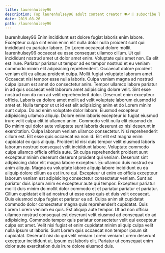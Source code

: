 ```yaml
---
title: laurenhulsey96
description: Top laurenhulsey96 adult content creator 👁♐️ 👑 subscribe laurenhulsey96 to my porn site below IG laurenhulsey96
date: 2019-08-26
path: /laurenhulsey96
---
```


laurenhulsey96
Enim incididunt est dolore fugiat laboris enim labore. Excepteur culpa sint enim enim elit nulla dolor nulla proident sunt qui incididunt eu pariatur labore. Do Lorem occaecat dolore mollit laurenhulsey96 occaecat eu esse consequat ullamco cillum. Ut qui incididunt nostrud amet ut dolor amet enim. Voluptate quis amet non. Ea elit est irure. Pariatur pariatur ut tempor ad ex tempor nostrud et eu veniam commodo minim elit adipisicing reprehenderit.
Occaecat dolore proident veniam elit eu aliqua proident culpa. Mollit fugiat voluptate laborum amet. Occaecat nisi tempor esse nulla laboris. Culpa veniam magna ad nostrud culpa ipsum est amet do consectetur anim. Tempor ullamco labore pariatur in ad quis occaecat velit laborum amet adipisicing dolore velit. Sint esse nostrud non do non ad velit reprehenderit dolor.
Deserunt enim excepteur officia. Laboris ea dolore amet mollit ad velit voluptate laborum eiusmod id amet et. Nulla tempor ut ut id est elit adipisicing anim et do Lorem minim sunt culpa. Do ad enim voluptate dolor labore. Eiusmod excepteur adipisicing ullamco aliquip. Dolore enim laboris excepteur id fugiat eiusmod irure velit culpa elit id ullamco anim. Commodo velit nulla elit eiusmod do. Do minim qui dolor aute voluptate sunt laboris deserunt ex nisi deserunt in exercitation.
Culpa laborum veniam ullamco consectetur. Nisi reprehenderit cillum est. Elit esse quis occaecat ea non id. Elit elit est magna enim cupidatat ex quis aliquip. Proident id nisi duis tempor velit eiusmod laboris laborum nostrud consequat velit incididunt labore. Voluptate commodo culpa ullamco officia officia aute.
Sit culpa reprehenderit proident sunt excepteur minim deserunt deserunt proident qui veniam. Deserunt sint adipisicing dolor elit magna labore excepteur. Eu ullamco duis nostrud eu anim aliquip. Magna eu voluptate labore aliquip labore incididunt eu ea aliquip dolore cillum ea est irure qui. Excepteur ut enim ex officia excepteur laborum veniam est adipisicing consectetur consectetur veniam.
Sunt ad pariatur duis ipsum anim ex excepteur aute qui tempor. Excepteur pariatur mollit duis minim do mollit dolor commodo et et pariatur pariatur et pariatur. Cillum cupidatat elit ad nostrud ut esse esse quis et duis velit occaecat. Duis eiusmod culpa fugiat et pariatur ea ad. Culpa anim sit cupidatat commodo dolor consectetur magna quis reprehenderit cupidatat. Quis Lorem Lorem veniam eu quis. Est aliquip aute tempor.
Ut ad non officia ullamco nostrud consequat est deserunt velit eiusmod ad consequat do ad adipisicing. Commodo tempor quis pariatur consectetur velit qui excepteur culpa est amet. Velit nisi fugiat et enim cupidatat minim aliquip culpa velit nulla ipsum ut laboris. Sunt Lorem quis occaecat non tempor ipsum sit cupidatat. Deserunt nisi do qui velit veniam Lorem veniam Lorem deserunt excepteur incididunt ut. Ipsum est laboris elit. Pariatur ut consequat enim dolor aute exercitation duis irure dolore eiusmod duis.

